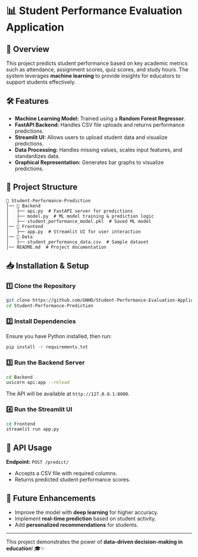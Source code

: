 # 📊 Student Performance Evaluation Application

## 🚀 Overview
This project predicts student performance based on key academic metrics such as attendance, assignment scores, quiz scores, and study hours. The system leverages **machine learning** to provide insights for educators to support students effectively.

## 🛠️ Features
- **Machine Learning Model:** Trained using a **Random Forest Regressor**.
- **FastAPI Backend:** Handles CSV file uploads and returns performance predictions.
- **Streamlit UI:** Allows users to upload student data and visualize predictions.
- **Data Processing:** Handles missing values, scales input features, and standardizes data.
- **Graphical Representation:** Generates bar graphs to visualize predictions.

## 📂 Project Structure
```
📁 Student-Performance-Prediction
│── 📂 Backend
│   ├── api.py  # FastAPI server for predictions
│   ├── model.py  # ML model training & prediction logic
│   ├── student_performance_model.pkl  # Saved ML model
│── 📂 Frontend
│   ├── app.py  # Streamlit UI for user interaction
│── 📂 Data
│   ├── student_performance_data.csv  # Sample dataset
│── README.md  # Project documentation
```

## 📥 Installation & Setup
### 1️⃣ Clone the Repository
```sh
git clone https://github.com/GNHD/Student-Performance-Evaluation-Application.git
cd Student-Performance-Prediction
```

### 2️⃣ Install Dependencies
Ensure you have Python installed, then run:
```sh
pip install -r requirements.txt
```

### 3️⃣ Run the Backend Server
```sh
cd Backend
uvicorn api:app --reload
```
The API will be available at `http://127.0.0.1:8000`.

### 4️⃣ Run the Streamlit UI
```sh
cd Frontend
streamlit run app.py
```

## 📌 API Usage
**Endpoint:** `POST /predict/`
- Accepts a CSV file with required columns.
- Returns predicted student performance scores.

## 🔮 Future Enhancements
- Improve the model with **deep learning** for higher accuracy.
- Implement **real-time prediction** based on student activity.
- Add **personalized recommendations** for students.

---

This project demonstrates the power of **data-driven decision-making in education**! 🎓✨
